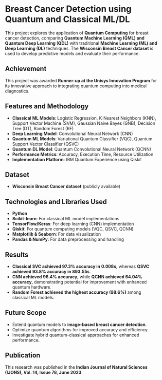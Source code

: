 # Breast Cancer Detection using Quantum and Classical ML/DL  

This project explores the application of **Quantum Computing** for breast cancer detection, comparing **Quantum Machine Learning (QML) and Quantum Deep Learning (QDL)** with traditional **Machine Learning (ML) and Deep Learning (DL)** techniques. The **Wisconsin Breast Cancer dataset** is used to develop predictive models and evaluate their performance.  

## Achievement  
This project was awarded **Runner-up at the Unisys Innovation Program** for its innovative approach to integrating quantum computing into medical diagnostics.  

## Features and Methodology  
- **Classical ML Models**: Logistic Regression, K-Nearest Neighbors (KNN), Support Vector Machine (SVM), Gaussian Naive Bayes (GNB), Decision Tree (DT), Random Forest (RF)  
- **Deep Learning Model**: Convolutional Neural Network (CNN)  
- **Quantum ML Models**: Variational Quantum Classifier (VQC), Quantum Support Vector Classifier (QSVC)  
- **Quantum DL Model**: Quantum Convolutional Neural Network (QCNN)  
- **Performance Metrics**: Accuracy, Execution Time, Resource Utilization  
- **Implementation Platform**: IBM Quantum Experience using Qiskit  

## Dataset  
- **Wisconsin Breast Cancer dataset** (publicly available)  

## Technologies and Libraries Used  
- **Python**  
- **Scikit-learn**: For classical ML model implementations  
- **TensorFlow/Keras**: For deep learning (CNN) implementation  
- **Qiskit**: For quantum computing models (VQC, QSVC, QCNN)  
- **Matplotlib & Seaborn**: For data visualization  
- **Pandas & NumPy**: For data preprocessing and handling  

## Results  
- **Classical SVC achieved 97.3% accuracy in 0.008s**, whereas **QSVC achieved 93.8% accuracy in 893.55s**.  
- **CNN achieved 96.4% accuracy**, while **QCNN achieved 64.04% accuracy**, demonstrating potential for improvement with enhanced quantum hardware.  
- **Random Forest achieved the highest accuracy (98.6%)** among classical ML models.  

## Future Scope  
- Extend quantum models to **image-based breast cancer detection**.  
- Optimize quantum algorithms for improved accuracy and efficiency.  
- Investigate hybrid quantum-classical approaches for enhanced performance.  

## Publication  
This research was published in the **Indian Journal of Natural Sciences (IJONS), Vol. 14, Issue 78, June 2023**.   
